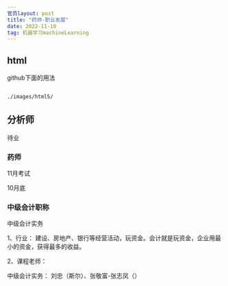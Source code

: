 ```yaml
---
官员layout: post
title: "药师-职业发展"
date: 2022-11-10
tag: 机器学习machineLearning
---
```




## html

github下面的用法

```html

./images/html5/
```







## 分析师

待业







### 药师

11月考试

10月底







### 中级会计职称

中级会计实务



1、行业： 建设、房地产、银行等经营活动，玩资金。会计就是玩资金，企业用最小的资金，获得最多的收益。

2、课程老师：

中级会计实务： 刘忠（斯尔）、张敬富-张志凤（）